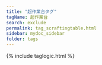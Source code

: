 ```yaml
---
title: "超作業台タグ"
tagName: 超作業台
search: exclude
permalink: tag_scraftingtable.html
sidebar: mydoc_sidebar
folder: tags
---
```

{% include taglogic.html %}
